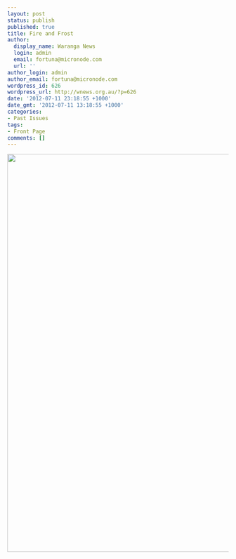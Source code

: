 ```yaml
---
layout: post
status: publish
published: true
title: Fire and Frost
author:
  display_name: Waranga News
  login: admin
  email: fortuna@micronode.com
  url: ''
author_login: admin
author_email: fortuna@micronode.com
wordpress_id: 626
wordpress_url: http://wnews.org.au/?p=626
date: '2012-07-11 23:18:55 +1000'
date_gmt: '2012-07-11 13:18:55 +1000'
categories:
- Past Issues
tags:
- Front Page
comments: []
---
```

<p><a href="http://wnews.org.au/wp-content/uploads/2012/07/frontpage-20120712.pdf"><img class="alignnone size-full wp-image-624" title="Front Page - July 12, 2012" src="http://wnews.org.au/wp-content/uploads/2012/07/frontpage-20120712.png" alt="" width="624" height="907" /></a></p>
